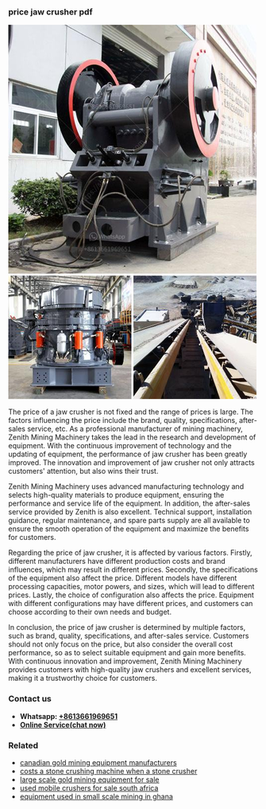 <h3>price jaw crusher pdf</h3><img src='1706767012.jpg' alt=''><p>The price of a jaw crusher is not fixed and the range of prices is large. The factors influencing the price include the brand, quality, specifications, after-sales service, etc. As a professional manufacturer of mining machinery, Zenith Mining Machinery takes the lead in the research and development of equipment. With the continuous improvement of technology and the updating of equipment, the performance of jaw crusher has been greatly improved. The innovation and improvement of jaw crusher not only attracts customers' attention, but also wins their trust.</p><p>Zenith Mining Machinery uses advanced manufacturing technology and selects high-quality materials to produce equipment, ensuring the performance and service life of the equipment. In addition, the after-sales service provided by Zenith is also excellent. Technical support, installation guidance, regular maintenance, and spare parts supply are all available to ensure the smooth operation of the equipment and maximize the benefits for customers.</p><p>Regarding the price of jaw crusher, it is affected by various factors. Firstly, different manufacturers have different production costs and brand influences, which may result in different prices. Secondly, the specifications of the equipment also affect the price. Different models have different processing capacities, motor powers, and sizes, which will lead to different prices. Lastly, the choice of configuration also affects the price. Equipment with different configurations may have different prices, and customers can choose according to their own needs and budget.</p><p>In conclusion, the price of jaw crusher is determined by multiple factors, such as brand, quality, specifications, and after-sales service. Customers should not only focus on the price, but also consider the overall cost performance, so as to select suitable equipment and gain more benefits. With continuous innovation and improvement, Zenith Mining Machinery provides customers with high-quality jaw crushers and excellent services, making it a trustworthy choice for customers.</p><h3>Contact us</h3><ul><li><strong>Whatsapp:&nbsp;<a href="https://wa.me/8613661969651">+8613661969651</a></strong></li><li><a href="https://swt.shibang-china.com/?git&amp;zhl&amp;price jaw crusher pdf"><strong>Online Service(chat now)</strong></a></li></ul><h3>Related</h3><ul><li><a href='canadian gold mining equipment manufacturers.md'>canadian gold mining equipment manufacturers</a></li><li><a href='costs a stone crushing machine when a stone crusher.md'>costs a stone crushing machine when a stone crusher</a></li><li><a href='large scale gold mining equipment for sale.md'>large scale gold mining equipment for sale</a></li><li><a href='used mobile crushers for sale south africa.md'>used mobile crushers for sale south africa</a></li><li><a href='equipment used in small scale mining in ghana.md'>equipment used in small scale mining in ghana</a></li></ul>